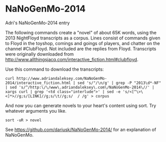 NaNoGenMo-2014
==============

Adri's NaNoGenMo-2014 entry

The following commands create a "novel" of about 65K words, using the 2013 NightFloyd transcripts as a corpus. Lines consist of commands given to Floyd in the toyshop, comings and goings of players, and chatter on the channel #ClubFloyd. Not included are the replies from Floyd. Transcripts were originally downloaded from http://www.allthingsjacq.com/interactive_fiction.html#clubfloyd.

Use this command to download the transcripts:

`curl http://www.adriandaleksey.com/NaNoGenMo-2014/interactive_fiction.html | sed 's/"/\n/g' | grep -P "2013\d*-NF" | sed 's/^/http:\/\/www\.adriandaleksey\.com\/NaNoGenMo-2014\//' | xargs curl | grep '<td class="interlude">' | sed -e 's/<[^\>\<]*>//g;s/[LINK]//g;s/\t//g;s/  / /g' > corpus`

And now you can generate novels to your heart's content using sort. Try whatever arguments you like.

`sort -uR > novel`

See https://github.com/dariusk/NaNoGenMo-2014/ for an explanation of NaNoGenMo.

